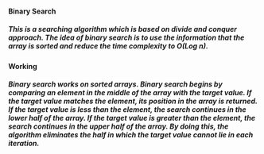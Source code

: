 #### Binary Search
##### This is a searching algorithm which is based on divide and conquer approach. The idea of binary search is to use the information that the array is sorted and reduce the time complexity to O(Log n). 

#### Working
##### Binary search works on sorted arrays. Binary search begins by comparing an element in the middle of the array with the target value. If the target value matches the element, its position in the array is returned. If the target value is less than the element, the search continues in the lower half of the array. If the target value is greater than the element, the search continues in the upper half of the array. By doing this, the algorithm eliminates the half in which the target value cannot lie in each iteration.


